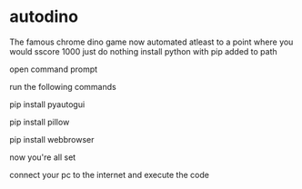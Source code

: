 # autodino
The famous chrome dino game now automated atleast to a point where you would sscore 1000 
just do nothing
install python with pip  added to path

open command prompt

run the following commands

pip install pyautogui

pip install pillow

pip  install webbrowser

now you're all set 

connect your pc to the internet and execute the code
